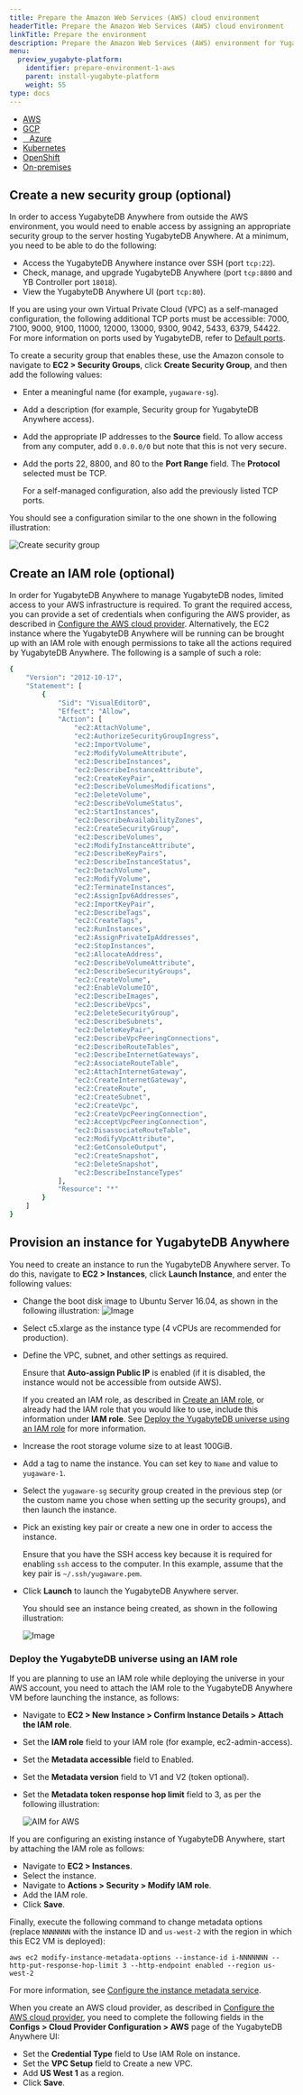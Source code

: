```yaml
---
title: Prepare the Amazon Web Services (AWS) cloud environment
headerTitle: Prepare the Amazon Web Services (AWS) cloud environment
linkTitle: Prepare the environment
description: Prepare the Amazon Web Services (AWS) environment for YugabyteDB Anywhere.
menu:
  preview_yugabyte-platform:
    identifier: prepare-environment-1-aws
    parent: install-yugabyte-platform
    weight: 55
type: docs
---
```


<ul class="nav nav-tabs-alt nav-tabs-yb">

  <li>
    <a href="../aws/" class="nav-link active">
      <i class="fa-brands fa-aws" aria-hidden="true"></i>
      AWS
    </a>
  </li>

  <li>
    <a href="../gcp/" class="nav-link">
       <i class="fa-brands fa-google" aria-hidden="true"></i>
      GCP
    </a>
  </li>

  <li>
    <a href="../azure/" class="nav-link">
      <i class="icon-azure" aria-hidden="true"></i>
      &nbsp;&nbsp; Azure
    </a>
  </li>

  <li>
    <a href="../kubernetes/" class="nav-link">
      <i class="fa-solid fa-cubes" aria-hidden="true"></i>
      Kubernetes
    </a>
  </li>

<li>
    <a href="../openshift/" class="nav-link">
      <i class="fa-solid fa-cubes" aria-hidden="true"></i>
      OpenShift
    </a>
 </li>

  <li>
    <a href="../on-premises/" class="nav-link">
      <i class="fa-solid fa-building" aria-hidden="true"></i>
      On-premises
    </a>
  </li>

</ul>

## Create a new security group (optional)

In order to access YugabyteDB Anywhere from outside the AWS environment, you would need to enable access by assigning an appropriate security group to the server hosting YugabyteDB Anywhere. At a minimum, you need to be able to do the following:

- Access the YugabyteDB Anywhere instance over SSH (port `tcp:22`).
- Check, manage, and upgrade YugabyteDB Anywhere (port `tcp:8800` and YB Controller port `18018`).
- View the YugabyteDB Anywhere UI (port `tcp:80`).

If you are using your own Virtual Private Cloud (VPC) as a self-managed configuration, the following additional TCP ports must be accessible: 7000, 7100, 9000, 9100, 11000, 12000, 13000, 9300, 9042, 5433, 6379, 54422. For more information on ports used by YugabyteDB, refer to [Default ports](../../../../reference/configuration/default-ports).

To create a security group that enables these, use the Amazon console to navigate to **EC2 > Security Groups**, click **Create Security Group**, and then add the following values:

- Enter a meaningful name (for example, `yugaware-sg`).

- Add a description (for example, Security group for YugabyteDB Anywhere access).

- Add the appropriate IP addresses to the **Source** field. To allow access from any computer, add `0.0.0.0/0` but note that this is not very secure.

- Add the ports 22, 8800, and 80 to the **Port Range** field. The **Protocol** selected must be TCP.

  For a self-managed configuration, also add the previously listed TCP ports.

You should see a configuration similar to the one shown in the following illustration:

![Create security group](/images/ee/aws-setup/yugaware-aws-create-sg.png)

## Create an IAM role (optional)

In order for YugabyteDB Anywhere to manage YugabyteDB nodes, limited access to your AWS infrastructure is required. To grant the required access, you can provide a set of credentials when configuring the AWS provider, as described in [Configure the AWS cloud provider](../../../configure-yugabyte-platform/set-up-cloud-provider/aws/). Alternatively, the EC2 instance where the YugabyteDB Anywhere will be running can be brought up with an IAM role with enough permissions to take all the actions required by YugabyteDB Anywhere. The following is a sample of such a role:

```sh
{
    "Version": "2012-10-17",
    "Statement": [
        {
            "Sid": "VisualEditor0",
            "Effect": "Allow",
            "Action": [
                "ec2:AttachVolume",
                "ec2:AuthorizeSecurityGroupIngress",
                "ec2:ImportVolume",
                "ec2:ModifyVolumeAttribute",
                "ec2:DescribeInstances",
                "ec2:DescribeInstanceAttribute",
                "ec2:CreateKeyPair",
                "ec2:DescribeVolumesModifications",
                "ec2:DeleteVolume",
                "ec2:DescribeVolumeStatus",
                "ec2:StartInstances",
                "ec2:DescribeAvailabilityZones",
                "ec2:CreateSecurityGroup",
                "ec2:DescribeVolumes",
                "ec2:ModifyInstanceAttribute",
                "ec2:DescribeKeyPairs",
                "ec2:DescribeInstanceStatus",
                "ec2:DetachVolume",
                "ec2:ModifyVolume",
                "ec2:TerminateInstances",
                "ec2:AssignIpv6Addresses",
                "ec2:ImportKeyPair",
                "ec2:DescribeTags",
                "ec2:CreateTags",
                "ec2:RunInstances",
                "ec2:AssignPrivateIpAddresses",
                "ec2:StopInstances",
                "ec2:AllocateAddress",
                "ec2:DescribeVolumeAttribute",
                "ec2:DescribeSecurityGroups",
                "ec2:CreateVolume",
                "ec2:EnableVolumeIO",
                "ec2:DescribeImages",
                "ec2:DescribeVpcs",
                "ec2:DeleteSecurityGroup",
                "ec2:DescribeSubnets",
                "ec2:DeleteKeyPair",
                "ec2:DescribeVpcPeeringConnections",
                "ec2:DescribeRouteTables",
                "ec2:DescribeInternetGateways",
                "ec2:AssociateRouteTable",
                "ec2:AttachInternetGateway",
                "ec2:CreateInternetGateway",
                "ec2:CreateRoute",
                "ec2:CreateSubnet",
                "ec2:CreateVpc",
                "ec2:CreateVpcPeeringConnection",
                "ec2:AcceptVpcPeeringConnection",
                "ec2:DisassociateRouteTable",
                "ec2:ModifyVpcAttribute",
                "ec2:GetConsoleOutput",
                "ec2:CreateSnapshot",
                "ec2:DeleteSnapshot",
                "ec2:DescribeInstanceTypes"
            ],
            "Resource": "*"
        }
    ]
}
```

## Provision an instance for YugabyteDB Anywhere

You need to create an instance to run the YugabyteDB Anywhere server. To do this, navigate to **EC2 > Instances**, click **Launch Instance**, and enter the following values:

- Change the boot disk image to Ubuntu Server 16.04, as shown in the following illustration: 
![Image](/images/ee/aws-setup/yugaware-create-instance-os.png)

- Select c5.xlarge as the instance type (4 vCPUs are recommended for production).

- Define the VPC, subnet, and other settings as required.

  Ensure that **Auto-assign Public IP** is enabled (if it is disabled, the instance would not be accessible from outside AWS).

  If you created an IAM role, as described in [Create an IAM role](#create-an-iam-role-optional), or already had the IAM role that you would like to use, include this information under **IAM role**. See [Deploy the YugabyteDB universe using an IAM role](#deploy-the-yugabytedb-universe-using-an-iam-role) for more information.

- Increase the root storage volume size to at least 100GiB.

- Add a tag to name the instance. You can set key to `Name` and value to `yugaware-1`.

- Select the `yugaware-sg` security group created in the previous step (or the custom name you chose when setting up the security groups), and then launch the instance.

- Pick an existing key pair or create a new one in order to access the instance.

  Ensure that you have the SSH access key because it is required for enabling `ssh` access to the computer. In this example, assume that the key pair is `~/.ssh/yugaware.pem`.

- Click **Launch** to launch the YugabyteDB Anywhere server.

  You should see an instance being created, as shown in the following illustration:

  ![Image](/images/ee/aws-setup/yugaware-machine-creation.png)

### Deploy the YugabyteDB universe using an IAM role

If you are planning to use an IAM role while deploying the universe in your AWS account, you need to attach the IAM role to the YugabyteDB Anywhere VM before launching the instance, as follows:

- Navigate to **EC2 > New Instance > Confirm Instance Details > Attach the IAM role**.
- Set the **IAM role** field to your IAM role (for example, ec2-admin-access).
- Set the **Metadata accessible** field to Enabled.
- Set the **Metadata version** field to V1 and V2 (token optional).
- Set the **Metadata token response hop limit** field to 3, as per the following illustration:

  ![AIM for AWS](/images/ee/aws-setup/iam-for-aws.png)

If you are configuring an existing instance of YugabyteDB Anywhere, start by attaching the IAM role as follows:

- Navigate to **EC2 > Instances**.
- Select the instance.
- Navigate to **Actions > Security > Modify IAM role**.
- Add the IAM role.
- Click **Save**.

Finally, execute the following command to change metadata options (replace `NNNNNNN` with the instance ID and `us-west-2` with the region in which this EC2 VM is deployed):

```shell
aws ec2 modify-instance-metadata-options --instance-id i-NNNNNNN --http-put-response-hop-limit 3 --http-endpoint enabled --region us-west-2
```

For more information, see [Configure the instance metadata service](https://docs.aws.amazon.com/AWSEC2/latest/UserGuide/configuring-instance-metadata-service.html).

When you create an AWS cloud provider, as described in [Configure the AWS cloud provider](../../../configure-yugabyte-platform/set-up-cloud-provider/aws/), you need to complete the following fields in the **Configs > Cloud Provider Configuration > AWS** page of the YugabyteDB Anywhere UI:

- Set the **Credential Type** field to Use IAM Role on instance.
- Set the **VPC Setup** field to Create a new VPC.
- Add **US West 1** as a region.
- Click **Save**.
